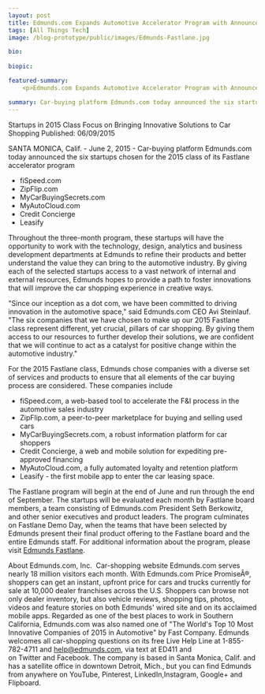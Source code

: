 ```yaml
---
layout: post
title: Edmunds.com Expands Automotive Accelerator Program with Announcement of 2015
tags: [All Things Tech]
image: /blog-prototype/public/images/Edmunds-Fastlane.jpg

bio:
 
biopic:

featured-summary:
    <p>Edmunds.com Expands Automotive Accelerator Program with Announcement of 2015.</p>

summary: Car-buying platform Edmunds.com today announced the six startups chosen for the 2015 class of its Fastlane accelerator program. 
---
```

Startups in 2015 Class Focus on Bringing Innovative Solutions to Car Shopping
Published: 06/09/2015 

SANTA MONICA, Calif. - June 2, 2015 - Car-buying platform Edmunds.com today announced the six startups chosen for the 2015 class of its Fastlane accelerator program
 
* fiSpeed.com
* ZipFlip.com
* MyCarBuyingSecrets.com
* MyAutoCloud.com
* Credit Concierge
* Leasify

Throughout the three-month program, these startups will have the opportunity to work with the technology, design, analytics and business development departments at Edmunds to refine their products and better understand the value they can bring to the automotive industry. By giving each of the selected startups access to a vast network of internal and external resources, Edmunds hopes to provide a path to foster innovations that will improve the car shopping experience in creative ways.

"Since our inception as a dot com, we have been committed to driving innovation in the automotive space," said Edmunds.com CEO Avi Steinlauf. "The six companies that we have chosen to make up our 2015 Fastlane class represent different, yet crucial, pillars of car shopping. By giving them access to our resources to further develop their solutions, we are confident that we will continue to act as a catalyst for positive change within the automotive industry."

For the 2015 Fastlane class, Edmunds chose companies with a diverse set of services and products to ensure that all elements of the car buying process are considered. These companies include

* fiSpeed.com, a web-based tool to accelerate the F&I process in the automotive sales industry
* ZipFlip.com, a peer-to-peer marketplace for buying and selling used cars
* MyCarBuyingSecrets.com, a robust information platform for car shoppers
* Credit Concierge, a web and mobile solution for expediting pre-approved financing
* MyAutoCloud.com, a fully automated loyalty and retention platform
* Leasify - the first mobile app to enter the car leasing space.

The Fastlane program will begin at the end of June and run through the end of September. The startups will be evaluated each month by Fastlane board members, a team consisting of Edmunds.com President Seth Berkowitz, and other senior executives and product leaders. The program culminates on Fastlane Demo Day, when the teams that have been selected by Edmunds present their final product offering to the Fastlane board and the entire Edmunds staff. For additional information about the program, please visit [Edmunds Fastlane](http://www.fastlaneaccelerator.com/). 

About Edmunds.com, Inc. 
Car-shopping website Edmunds.com serves nearly 18 million visitors each month. With Edmunds.com Price PromiseÂ®, shoppers can get an instant, upfront price for cars and trucks currently for sale at 10,000 dealer franchises across the U.S. Shoppers can browse not only dealer inventory, but also vehicle reviews, shopping tips, photos, videos and feature stories on both Edmunds' wired site and on its acclaimed mobile apps. Regarded as one of the best places to work in Southern California, Edmunds.com was also named one of "The World's Top 10 Most Innovative Companies of 2015 in Automotive" by Fast Company. Edmunds welcomes all car-shopping questions on its free Live Help Line at 1-855-782-4711 and help@edmunds.com, via text at ED411 and on Twitter and Facebook. The company is based in Santa Monica, Calif. and has a satellite office in downtown Detroit, Mich., but you can find Edmunds from anywhere on YouTube, Pinterest, LinkedIn,Instagram, Google+ and Flipboard.

